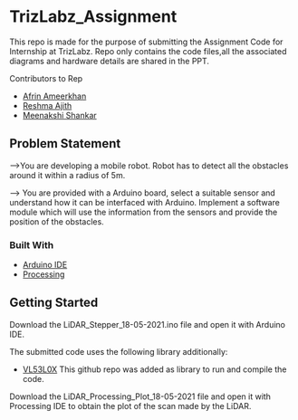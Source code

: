 # TrizLabz_Assignment
This repo is made for the purpose of submitting the Assignment Code for Internship at TrizLabz.
Repo only contains the code files,all the associated diagrams and hardware details are shared in the PPT.

Contributors to Rep

* [Afrin Ameerkhan]()
* [Reshma Ajith]()
* [Meenakshi Shankar]()


<!-- ABOUT THE PROJECT -->
## Problem Statement

-->You are developing a mobile robot.
Robot has to detect all the obstacles around it within a radius of 5m.

--> You are provided with a Arduino board, select a suitable sensor and understand how it can be interfaced with Arduino. Implement a software module which will use
the information from the sensors and provide the position of the obstacles.

<!-- Built With-->
### Built With

* [Arduino IDE](https://www.arduino.cc/en/software/)
* [Processing](https://processing.org/download/)

<!-- GETTING STARTED -->
## Getting Started

Download the LiDAR_Stepper_18-05-2021.ino file and open it with Arduino IDE.

The submitted code uses the following library additionally:
* [VL53L0X](https://github.com/pololu/vl53l0x-arduino)
  This github repo was added as library to run and compile the code.
  
Download the LiDAR_Processing_Plot_18-05-2021 file and open it with Processing IDE to obtain the plot of the scan made by the LiDAR.

